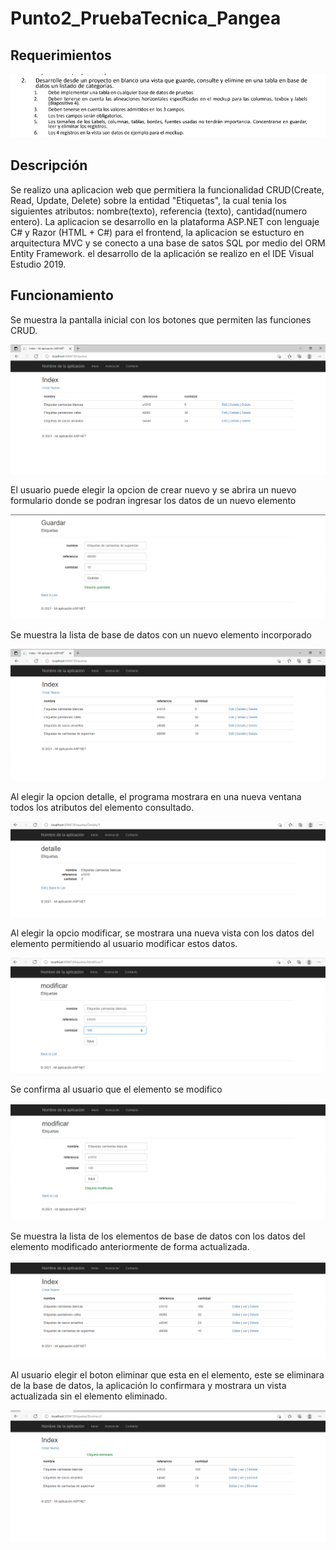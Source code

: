 # Punto2_PruebaTecnica_Pangea

## Requerimientos

<img src="./img_readme/requerimientos_punto2.png">

## Descripción

Se realizo una aplicacion web que permitiera la funcionalidad CRUD(Create, Read, Update, Delete) sobre la entidad "Etiquetas", la cual tenia los siguientes atributos: nombre(texto), referencia (texto), cantidad(numero entero). La aplicacion se desarrollo en la plataforma ASP.NET  con lenguaje C# y Razor (HTML + C#) para el frontend, la aplicacion se estucturo en arquitectura MVC y se conecto a una base de satos SQL por medio del ORM Entity Framework. el desarrollo de la aplicación se realizo en el IDE Visual Estudio 2019.

## Funcionamiento

Se muestra la pantalla inicial con los botones que permiten las funciones CRUD.

<img src="./img_readme/1.pantalla-inicial.png">

El usuario puede elegir la opcion de crear nuevo y se abrira un nuevo formulario donde se podran ingresar los datos de un nuevo elemento

<img src="./img_readme/2.formulario-crear.png">

Se muestra la lista de base de datos con un nuevo elemento incorporado

<img src="./img_readme/3.elemento-agregado.png">

Al elegir la opcion detalle, el programa mostrara en una nueva ventana todos los atributos del elemento consultado.

<img src="./img_readme/4.detalle-elemento.png">

Al elegir la opcio modificar, se mostrara una nueva vista con los datos del elemento permitiendo al usuario modificar estos datos.

<img src="./img_readme/5.formulario-modificado.png">

Se confirma al usuario que el elemento se modifico

<img src="./img_readme/6.confirmacion- modificado.png">

Se muestra la lista de los elementos de base de datos con los datos del elemento modificado anteriormente de forma actualizada.

<img src="./img_readme/7.vista-modificado.png">

Al usuario elegir el boton eliminar que esta en el elemento, este se eliminara de la base de datos, la aplicación lo confirmara y mostrara un vista actualizada sin el elemento eliminado.

<img src="./img_readme/8.elemento elimindao.png">